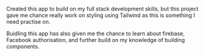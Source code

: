 Created this app to build on my full stack development skills, but this project gave me chance really work on styling using Tailwind as this is something I need practise on.

Buidling this app has also given me the chance to learn about firebase, Facebook authorisation, and further build on my knowledge of building components.
